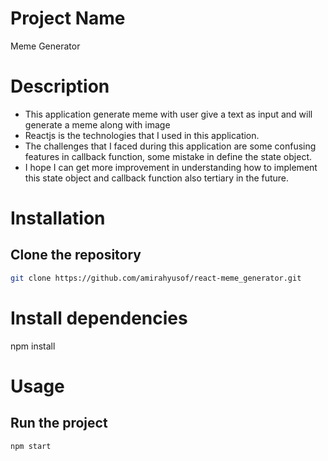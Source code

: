 # Project Name
Meme Generator

# Description
- This application generate meme with user give a text as input and will generate a meme along with image
- Reactjs is the technologies that I used in this application.
- The challenges that I faced during this application are some confusing features in callback function, some mistake in define the state object.
- I hope I can get more improvement in understanding how to implement this state object and callback function also tertiary in the future.

# Installation
## Clone the repository
```bash 
git clone https://github.com/amirahyusof/react-meme_generator.git
```

# Install dependencies
npm install

# Usage
## Run the project
```bash 
npm start
```

